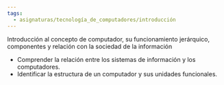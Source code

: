 ```yaml
---
tags:
  - asignaturas/tecnología_de_computadores/introducción
---
```

Introducción al concepto de computador, su funcionamiento jerárquico, componentes y relación con la sociedad de la información
- Comprender la relación entre los sistemas de información y los computadores.
- Identificar la estructura de un computador y sus unidades funcionales.